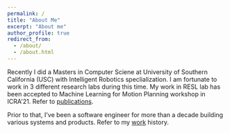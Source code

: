 ```yaml
---
permalink: /
title: "About Me"
excerpt: "About me"
author_profile: true
redirect_from: 
  - /about/
  - /about.html
---
```


Recently I did a Masters in Computer Sciene at University of Southern California (USC) with Intelligent Robotics speclialization. I am fortunate to work in 3 different research labs during this time. My work in RESL lab has been accepted to Machine Learning for Motion Planning workshop in ICRA'21. Refer to [publications](https://pradeepkadubandi.github.io/publications/).

Prior to that, I've been a software engineer for more than a decade building various systems and products.
Refer to my [work](https://pradeepkadubandi.github.io/cv/) history.